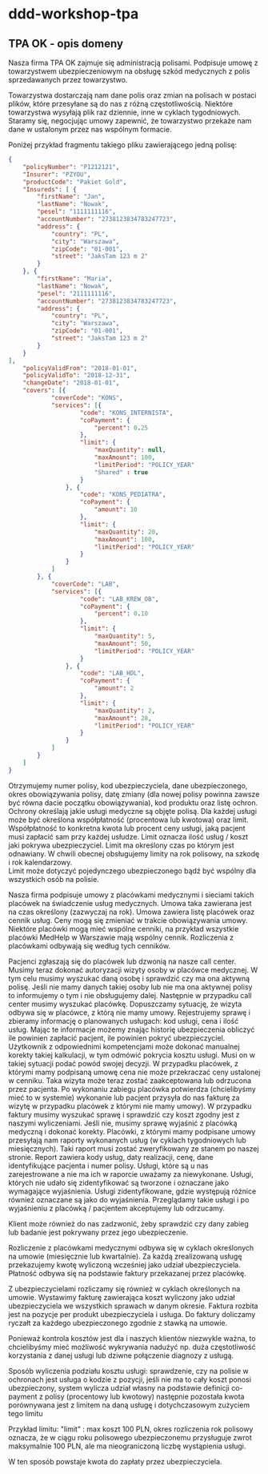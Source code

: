# ddd-workshop-tpa

## TPA OK - opis domeny

Nasza firma TPA OK zajmuje się administracją polisami. Podpisuje umowę z towarzystwem ubezpieczeniowym na obsługę szkód medycznych z polis sprzedawanych przez towarzystwo.

Towarzystwa dostarczają nam dane polis oraz zmian na polisach w postaci plików, które przesyłane są do nas z różną częstotliwością. Niektóre towarzystwa wysyłają plik raz dziennie, inne w cyklach tygodniowych.
Staramy się, negocjując umowy zapewnić, że towarzystwo przekaże nam dane w ustalonym przez nas wspólnym formacie.

Poniżej przykład fragmentu takiego pliku zawierającego jedną polisę:

```json
{
	"policyNumber": "P1212121",
	"Insurer": "PZYOU",
	"productCode": "Pakiet Gold",
	"Insureds": [ {
		"firstName": "Jan",
		"lastName": "Nowak",
		"pesel": "1111111116",
		"accountNumber": "2738123834783247723",
		"address": {
			"country": "PL",
			"city": "Warszawa",
			"zipCode": "01-001",
			"street": "JaksTam 123 m 2"
		}
	}, {
		"firstName": "Maria",
		"lastName": "Nowak",
		"pesel": "2111111116",
		"accountNumber": "2738123834783247723",
		"address": {
			"country": "PL",
			"city": "Warszawa",
			"zipCode": "01-001",
			"street": "JaksTam 123 m 2"
		}
	}  
],
	"policyValidFrom": "2018-01-01",
	"policyValidTo": "2018-12-31",
	"changeDate": "2018-01-01",
	"covers": [{
			"coverCode": "KONS",
			"services": [{
					"code": "KONS_INTERNISTA",
					"coPayment": {
						"percent": 0.25
					},
					"limit": {
						"maxQuantity": null,
						"maxAmount": 100,
						"limitPeriod": "POLICY_YEAR"
						"Shared" : true
 					}
				}, {
					"code": "KONS_PEDIATRA",
					"coPayment": {
						"amount": 10
					},
					"limit": {
						"maxQuantity": 20,
						"maxAmount": 100,
						"limitPeriod": "POLICY_YEAR"
					}
				}
			]
		}, {
			"coverCode": "LAB",
			"services": [{
					"code": "LAB_KREW_OB",
					"coPayment": {
						"percent": 0.10
					},
					"limit": {
						"maxQuantity": 5,
						"maxAmount": 50,
						"limitPeriod": "POLICY_YEAR"
					}
				}, {
					"code": "LAB_HDL",
					"coPayment": {
						"amount": 2
					},
					"limit": {
						"maxQuantity": 2,
						"maxAmount": 28,
						"limitPeriod": "POLICY_YEAR"
					}
				}
			]
		}
	]
}
```

Otrzymujemy numer polisy, kod ubezpieczyciela, dane ubezpieczonego, okres obowiązywania polisy, datę zmiany (dla nowej polisy powinna zawsze być równa dacie początku obowiązywania), kod produktu oraz listę ochron. Ochrony określają jakie usługi medyczne są objęte polisą.
Dla każdej usługi może być określona współpłatność (procentowa lub kwotowa) oraz limit. Współpłatność to konkretna kwota lub procent ceny usługi, jaką pacjent musi zapłacić sam przy każdej usłudze. Limit oznacza ilość usług / koszt jaki pokrywa ubezpieczyciel. Limit ma określony czas po którym jest odnawiany.
W chwili obecnej obsługujemy limity na rok polisowy, na szkodę i rok kalendarzowy.  
Limit może dotyczyć pojedynczego ubezpieczonego bądź być wspólny dla wszystkich osób na polisie.

Nasza firma podpisuje umowy z placówkami medycznymi i sieciami takich placówek na świadczenie usług medycznych. Umowa taka zawierana jest na czas określony (zazwyczaj na rok). Umowa zawiera listę placówek oraz cennik usług. Ceny mogą się zmieniać w trakcie obowiązywania umowy.
Niektóre placówki mogą mieć wspólne cenniki, na przykład wszystkie placówki MedHelp w Warszawie mają wspólny cennik. Rozliczenia z placówkami odbywają się według tych cenników. 

Pacjenci zgłaszają się do placówek lub dzwonią na nasze call center. Musimy teraz dokonać autoryzacji wizyty osoby w placówce medycznej. W tym celu musimy wyszukać daną osobę i sprawdzić czy ma ona aktywną polisę. Jeśli nie mamy danych takiej osoby lub nie ma ona aktywnej polisy to informujemy o tym i nie obsługujemy dalej. Następnie w przypadku call center musimy wyszukać placówkę. Dopuszczamy sytuację, że wizyta odbywa się w placówce, z którą nie mamy umowy. Rejestrujemy sprawę i zbieramy informację o planowanych usługach: kod usługi, cena i ilość usług. Mając te informacje możemy znając historię ubezpieczenia obliczyć ile powinien zapłacić pacjent, ile powinien pokryć ubezpieczyciel. Użytkownik z odpowiednimi kompetencjami może dokonać manualnej korekty takiej kalkulacji, w tym odmówić pokrycia kosztu usługi. Musi on w takiej sytuacji podać powód swojej decyzji. W przypadku placówek, z którymi mamy podpisaną umowę cena nie może przekraczać ceny ustalonej w cenniku. Taka wizyta może teraz zostać zaakceptowana lub odrzucona przez pacjenta. 
Po wykonaniu zabiegu placówka potwierdza (chcielibyśmy mieć to w systemie) wykonanie lub pacjent przysyła do nas fakturę za wizytę w przypadku placówek z którymi nie mamy umowy). W przypadku faktury musimy wyszukać sprawę i sprawdzić czy koszt zgodny jest z naszymi wyliczeniami. Jeśli nie, musimy sprawę wyjaśnić z placówką medyczną i dokonać korekty. 
Placówki, z którymi mamy podpisane umowy przesyłają nam raporty wykonanych usług (w cyklach tygodniowych lub miesięcznych). Taki raport musi zostać zweryfikowany ze stanem po naszej stronie. Report zawiera kody usług, daty realizacji, cenę, dane identyfikujące pacjenta i numer polisy. Usługi, które są u nas zarejestrowane a nie ma ich w raporcie uważamy za niewykonane. Usługi, których nie udało się zidentyfikować są tworzone i oznaczane jako wymagające wyjaśnienia. Usługi zidentyfikowane, gdzie występują różnice również oznaczane są jako do wyjaśnienia.
Przeglądamy takie usługi i po wyjaśnieniu z placówką / pacjentem akceptujemy lub odrzucamy.

Klient może również do nas zadzwonić, żeby sprawdzić czy dany zabieg lub badanie jest pokrywany przez jego ubezpieczenie.

Rozliczenie z placówkami medycznymi odbywa się w cyklach określonych na umowie (miesięcznie lub kwartalnie). Za każdą zrealizowaną usługę przekazujemy kwotę wyliczoną wcześniej jako udział ubezpieczyciela. Płatność odbywa się na podstawie faktury przekazanej przez placówkę. 

Z ubezpieczycielami rozliczamy się również w cyklach określonych na umowie. Wystawimy fakturę zawierająca koszt wyliczony jako udział ubezpieczyciela we wszystkich sprawach w danym okresie. Faktura rozbita jest na pozycje per produkt ubezpieczyciela i usługa. Do faktury doliczamy ryczałt za każdego ubezpieczonego zgodnie z stawką na umowie.

Ponieważ kontrola kosztów jest dla i naszych klientów niezwykle ważna, to chcielibyśmy mieć możliwość wykrywania nadużyć np. duża częstotliwość korzystania z danej usługi lub dziwne połączenie diagnozy z usługą.


Sposób wyliczenia podziału kosztu usługi:
sprawdzenie, czy na polisie w ochronach jest usługa o kodzie z pozycji, jeśli nie ma to cały koszt ponosi ubezpieczony,
system wylicza udział własny na podstawie definicji co-payment z polisy (procentowy lub kwotowy)
następnie pozostała kwota porównywana jest z limitem na daną usługę i dotychczasowym zużyciem tego limitu

Przykład limitu:  "limit" : max koszt 100 PLN, okres rozliczenia rok polisowy oznacza, że w ciągu roku polisowego ubezpieczonemu przysługuje zwrot maksymalnie 100 PLN, ale ma nieograniczoną liczbę wystąpienia usługi. 

W ten sposób powstaje kwota do zapłaty przez ubezpieczyciela.
